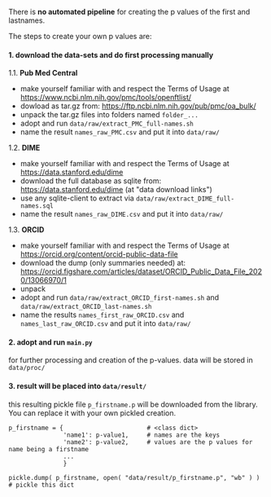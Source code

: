 There is **no automated pipeline** for creating the p values of the first and lastnames.

The steps to create your own p values are:

#### 1.  download the data-sets and do first processing manually

1.1.  **Pub Med Central** 
  -  make yourself familiar with and respect the Terms of Usage at https://www.ncbi.nlm.nih.gov/pmc/tools/openftlist/
  -  dowload as tar.gz from: https://ftp.ncbi.nlm.nih.gov/pub/pmc/oa_bulk/
  -  unpack the tar.gz files into folders named `folder_...`
  -  adopt and run `data/raw/extract_PMC_full-names.sh` 
  -  name the result `names_raw_PMC.csv` and put it into `data/raw/`

1.2.  **DIME**
  -  make yourself familiar with and respect the Terms of Usage at https://data.stanford.edu/dime
  -  download the full database as sqlite from: https://data.stanford.edu/dime  (at "data download links")
  -  use any sqlite-client to extract via `data/raw/extract_DIME_full-names.sql`
  -  name the result `names_raw_DIME.csv`  and put it into `data/raw/`

1.3.  **ORCID**
  -  make yourself familiar with and respect the Terms of Usage at https://orcid.org/content/orcid-public-data-file
  -  download the dump (only summaries needed) at: https://orcid.figshare.com/articles/dataset/ORCID_Public_Data_File_2020/13066970/1
  -  unpack 
  -  adopt and run `data/raw/extract_ORCID_first-names.sh` and `data/raw/extract_ORCID_last-names.sh`
  -  name the results `names_first_raw_ORCID.csv` and `names_last_raw_ORCID.csv` and put it into `data/raw/`

#### 2. adopt and run `main.py` 
for further processing and creation of the p-values. data will be stored in `data/proc/` 

#### 3. result will be placed into `data/result/`
this resulting pickle file `p_firstname.p` will be downloaded from the library. You can replace it with your own pickled creation.

```
p_firstname = {                       # <class dict>
               'name1': p-value1,     # names are the keys
               'name2': p-value2,     # values are the p values for name being a firstname
               ...
               }
               
pickle.dump( p_firstname, open( "data/result/p_firstname.p", "wb" ) )     # pickle this dict
              
```






